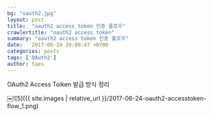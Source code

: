 ```yaml
---
bg: "oauth2.jpg"
layout: post
title:  "oauth2 access token 인증 플로우"
crawlertitle: "oauth2 access token"
summary: "oauth2 access token 인증 플로우"
date:   2017-06-24 20:09:47 +0700
categories: posts
tags: ['OAuth2']
author: taes
---
```




OAuth2 Access Toiken 발급 방식 정리

￼![5]({{ site.images | relative_url }}/2017-06-24-oauth2-accesstoken-flow_1.png)


